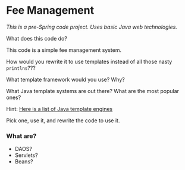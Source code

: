 # Fee Management

_This is a pre-Spring code project. Uses basic Java web technologies._

What does this code do? 

This code is a simple fee management system. 

How would you rewrite it to use templates instead of all those nasty `printlns`???

What template framework would you use? Why?

What Java template systems are out there? What are the most popular ones?

Hint: [Here is a list of Java template engines](https://en.wikipedia.org/wiki/Comparison_of_web_template_engines#Java)

Pick one, use it, and rewrite the code to use it.

### What are?

- DAOS?
- Servlets?
- Beans?
